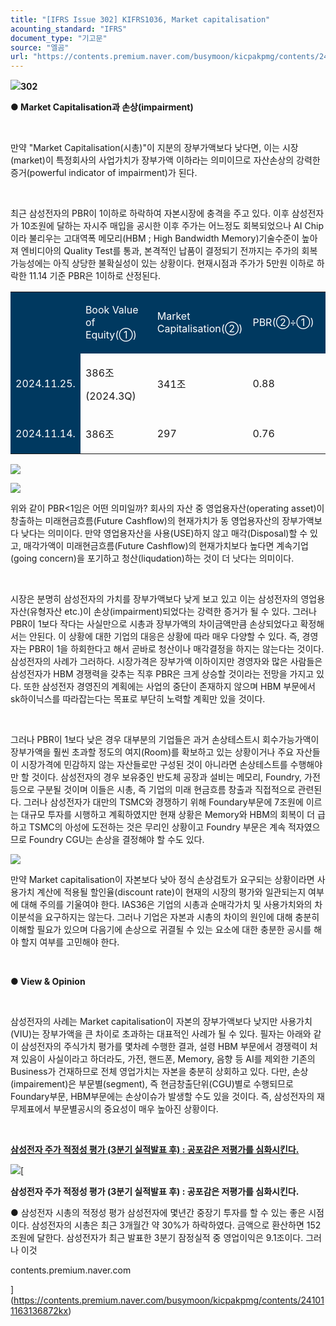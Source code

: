 ```yaml
---
title: "[IFRS Issue 302] KIFRS1036, Market capitalisation"
acounting_standard: "IFRS"
document_type: "기고문"
source: "엘곰"
url: "https://contents.premium.naver.com/busymoon/kicpakpmg/contents/241125151039368qd"
---
```

![](https://n2.news.naver.com/l.gif?type=content)**302**

**● Market Capitalisation과 손상(impairment)**

​

만약 "Market Capitalisation(시총)"이 지분의 장부가액보다 낮다면, 이는 시장(market)이 특정회사의 사업가치가 장부가액 이하라는 의미이므로 자산손상의 강력한 증거(powerful indicator of impairment)가 된다.

​

최근 삼성전자의 PBR이 1이하로 하락하여 자본시장에 충격을 주고 있다. 이후 삼성전자가 10조원에 달하는 자시주 매입을 공시한 이후 주가는 어느정도 회복되었으나 AI Chip이라 불리우는 고대역폭 메모리(HBM ; High Bandwidth Memory)기술수준이 높아져 엔비디아의 Quality Test를 통과, 본격적인 납품이 결정되기 전까지는 주가의 회복가능성에는 아직 상당한 불확실성이 있는 상황이다. 현재시점과 주가가 5만원 이하로 하락한 11.14 기준 PBR은 1이하로 산정된다.

<table style=""><tbody><tr><td colspan="1" rowspan="1" style="width: 16.67%; height: 42.0px;  background-color: #003960;"><div><p style=""><span style="color:#ffffff;">​</span></p></div></td><td colspan="1" rowspan="1" style="width: 27.78%; height: 42.0px;  background-color: #003960;"><div><p style=""><span style="color:#ffffff;">Book Value of Equity(①)</span></p></div></td><td colspan="1" rowspan="1" style="width: 27.78%; height: 42.0px;  background-color: #003960;"><div><p style=""><span style="color:#ffffff;">Market Capitalisation(②)</span></p></div></td><td colspan="1" rowspan="1" style="width: 27.78%; height: 42.0px;  background-color: #003960;"><div><p style=""><span style="color:#ffffff;">PBR(②÷①)</span></p></div></td></tr><tr><td colspan="1" rowspan="1" style="width: 16.67%; height: 43.0px;  background-color: #003960;"><div><p style=""><span style="color:#ffffff;">2024.11.25.</span></p></div></td><td colspan="1" rowspan="1" style="width: 27.78%; height: 43.0px;  "><div><p style=""><span style="">386조</span></p></div><div><p style=""><span style="">(2024.3Q)</span></p></div></td><td colspan="1" rowspan="1" style="width: 27.78%; height: 43.0px;  "><div><p style=""><span style="">341조</span></p></div></td><td colspan="1" rowspan="1" style="width: 27.78%; height: 43.0px;  "><div><p style=""><span style="">0.88</span></p></div></td></tr><tr><td colspan="1" rowspan="1" style="width: 16.67%; height: 43.0px;  background-color: #003960;"><div><p style=""><span style="color:#ffffff;">2024.11.14.</span></p></div></td><td colspan="1" rowspan="1" style="width: 27.78%; height: 43.0px;  "><div><p style=""><span style="">386조</span></p></div></td><td colspan="1" rowspan="1" style="width: 27.78%; height: 43.0px;  "><div><p style=""><span style="">297</span></p></div></td><td colspan="1" rowspan="1" style="width: 27.78%; height: 43.0px;  "><div><p style=""><span style="">0.76</span></p></div></td></tr></tbody></table>

![](https://scs-phinf.pstatic.net/MjAyNDExMjVfMTM2/MDAxNzMyNTExOTk3NTg0.zWBtrW8HkLJq_QtvzxoRmAIC2swnUfh1XKVaiyIbEOog.1TPrDVhfpPLr53jiSEpu7DJz-FEKlr8f2FWohdgdrBYg.PNG/image.png?type=w800)

![](https://scs-phinf.pstatic.net/MjAyNDExMjVfMjA1/MDAxNzMyNTEyMDk2OTg1.QIYq-UzG1oqOVwxA724h8_RnrxRkSUD4uZxy4UmYSdQg.fmOk8sKyx8xMjh2RcK68WpTo2zFstow5fmwEqdTxMNYg.PNG/image.png?type=w800)

위와 같이 PBR<1임은 어떤 의미일까? 회사의 자산 중 영업용자산(operating asset)이 창출하는 미래현금흐름(Future Cashflow)의 현재가치가 동 영업용자산의 장부가액보다 낮다는 의미이다. 만약 영업용자산을 사용(USE)하지 않고 매각(Disposal)할 수 있고, 매각가액이 미래현금흐름(Future Cashflow)의 현재가치보다 높다면 계속기업(going concern)을 포기하고 청산(liqudation)하는 것이 더 낫다는 의미이다.

​

시장은 분명히 삼성전자의 가치를 장부가액보다 낮게 보고 있고 이는 삼성전자의 영업용자산(유형자산 etc.)이 손상(impairment)되었다는 강력한 증거가 될 수 있다. 그러나 PBR이 1보다 작다는 사실만으로 시총과 장부가액의 차이금액만큼 손상되었다고 확정해서는 안된다. 이 상황에 대한 기업의 대응은 상황에 따라 매우 다양할 수 있다. 즉, 경영자는 PBR이 1을 하회한다고 해서 곧바로 청산이나 매각결정을 하지는 않는다는 것이다. 삼성전자의 사례가 그러하다. 시장가격은 장부가액 이하이지만 경영자와 많은 사람들은 삼성전자가 HBM 경쟁력을 갖추는 직후 PBR은 크게 상승할 것이라는 전망을 가지고 있다. 또한 삼성전자 경영진의 계획에는 사업의 중단이 존재하지 않으며 HBM 부문에서 sk하이닉스를 따라잡는다는 목표로 부단히 노력할 계획만 있을 것이다.

​

그러나 PBR이 1보다 낮은 경우 대부분의 기업들은 과거 손상테스트시 회수가능가액이 장부가액을 훨씬 초과할 정도의 여지(Room)를 확보하고 있는 상황이거나 주요 자산들이 시장가격에 민감하지 않는 자산들로만 구성된 것이 아니라면 손상테스트를 수행해야만 할 것이다. 삼성전자의 경우 보유중인 반도체 공장과 설비는 메모리, Foundry, 가전 등으로 구분될 것이며 이들은 시총, 즉 기업의 미래 현금흐름 창출과 직접적으로 관련된다. 그러나 삼성전자가 대만의 TSMC와 경쟁하기 위해 Foundary부문에 7조원에 이르는 대규모 투자를 시행하고 계획하였지만 현재 상황은 Memory와 HBM의 회복이 더 급하고 TSMC의 아성에 도전하는 것은 무리인 상황이고 Foundry 부문은 계속 적자였으므로 Foundry CGU는 손상을 결정해야 할 수도 있다.

![](https://scs-phinf.pstatic.net/MjAyNDExMjVfMTIw/MDAxNzMyNTE0NDM3MDQ4.QBO-kpN6RYQMXpP70-iUUfHDUBgAOqMRfv8FLkfteRAg.KjrS1L6QtZjHKZNe_C__MQWiuaZ4AVMpv9CyGOHKKkAg.PNG/image.png?type=w800)

만약 Market capitalisation이 자본보다 낮아 정식 손상검토가 요구되는 상황이라면 사용가치 계산에 적용될 할인율(discount rate)이 현재의 시장의 평가와 일관되는지 여부에 대해 주의를 기울여야 한다. IAS36은 기업의 시총과 순매각가치 및 사용가치와의 차이분석을 요구하지는 않는다. 그러나 기업은 자본과 시총의 차이의 원인에 대해 충분히 이해할 필요가 있으며 다음기에 손상으로 귀결될 수 있는 요소에 대한 충분한 공시를 해야 할지 여부를 고민해야 한다.

​

**● View & Opinion**

**​**

삼성전자의 사례는 Market capitalisation이 자본의 장부가액보다 낮지만 사용가치(VIU)는 장부가액을 큰 차이로 초과하는 대표적인 사례가 될 수 있다. 필자는 아래와 같이 삼성전자의 주식가치 평가를 몇차례 수행한 결과, 설령 HBM 부문에서 경쟁력이 처져 있음이 사실이라고 하더라도, 가전, 핸드폰, Memory, 음향 등 AI를 제외한 기존의 Business가 건재하므로 전체 영업가치는 자본을 충분히 상회하고 있다. 다만, 손상(impairement)은 부문별(segment), 즉 현금창출단위(CGU)별로 수행되므로 Foundary부문, HBM부문에는 손상이슈가 발생할 수도 있을 것이다. 즉, 삼성전자의 재무제표에서 부문별공시의 중요성이 매우 높아진 상황이다.

**​**

[**삼성전자 주가 적정성 평가 (3분기 실적발표 후) : 공포감은 저평가를 심화시킨다.**](https://contents.premium.naver.com/busymoon/kicpakpmg/contents/241011163136872kx)

[![](https://dthumb-phinf.pstatic.net/?src=%22https%3A%2F%2Fscs-phinf.pstatic.net%2FMjAyNDEwMTFfNDgg%2FMDAxNzI4NjMxNzYzMTA2.DSsFOFk5vDlbtaw4gtWuiHN4jX62mR4V6ZNjk4Y4zoUg.wFG7ArGuqQBuaHeFIhwMwSwgZcDWygHGFvC-Cm6RbdEg.JPEG%2FFB_IMG_1728037402692.jpg%3Ftype%3Dw800%22&type=ff500_300)](https://contents.premium.naver.com/busymoon/kicpakpmg/contents/241011163136872kx)[

**삼성전자 주가 적정성 평가 (3분기 실적발표 후) : 공포감은 저평가를 심화시킨다.**

● 삼성전자 시총의 적정성 평가 삼성전자에 몇년간 중장기 투자를 할 수 있는 좋은 시점이다. 삼성전자의 시총은 최근 3개월간 약 30%가 하락하였다. 금액으로 환산하면 152조원에 달한다. 삼성전자가 최근 발표한 3분기 잠정실적 중 영업이익은 9.1조이다. 그러나 이것

contents.premium.naver.com

](https://contents.premium.naver.com/busymoon/kicpakpmg/contents/241011163136872kx)

**​**